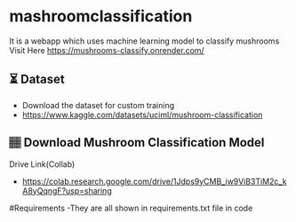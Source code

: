 # mashroomclassification
It is a webapp which uses machine learning model to classify mushrooms
Visit Here
https://mushrooms-classify.onrender.com/

## ⏳ Dataset
- Download the dataset for custom training
- https://www.kaggle.com/datasets/uciml/mushroom-classification

## 🏽‍ Download Mushroom Classification Model
Drive Link(Collab)
- https://colab.research.google.com/drive/1Jdps9yCMB_iw9ViB3TiM2c_kA8yQqngF?usp=sharing

#Requirements
-They are all shown in requirements.txt file in code
